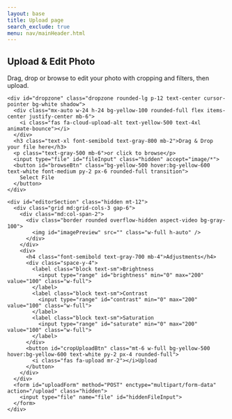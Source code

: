 ```yaml
---
layout: base
title: Upload page
search_exclude: true
menu: nav/mainHeader.html
---
```

<html lang="en">
<head>
  <meta charset="UTF-8" />
  <meta name="viewport" content="width=device-width, initial-scale=1.0"/>
  <title>Cartage - Photo Upload</title>
  <script src="https://cdn.tailwindcss.com"></script>
  <script src="https://cdnjs.cloudflare.com/ajax/libs/cropperjs/1.5.13/cropper.min.js"></script>
  <link href="https://cdnjs.cloudflare.com/ajax/libs/cropperjs/1.5.13/cropper.min.css" rel="stylesheet"/>
  <link rel="stylesheet" href="https://cdnjs.cloudflare.com/ajax/libs/font-awesome/6.4.0/css/all.min.css">
  <style>
    @import url('https://fonts.googleapis.com/css2?family=Poppins:wght@300;400;500;600;700&display=swap');

    body {
      font-family: 'Poppins', sans-serif;
      background-color: #f8fafc;
      overflow: hidden; /* prevent scrollbars from canvas */
    }

    .dropzone {
      border: 2px dashed #e5e7eb;
      transition: all 0.4s ease;
    }

    .dropzone.active {
      border-color: #F59E0B;
      background-color: rgba(245, 158, 11, 0.05);
    }

    .preview-image {
      transition: all 0.4s ease;
    }

    .preview-image:hover {
      transform: scale(1.03);
    }

    /* Canvas covers full background */
    #bgCanvas {
      position: fixed;
      top: 0;
      left: 0;
      width: 100%;
      height: 100%;
      z-index: 0;
    }
  </style>
</head>
<body class="min-h-screen bg-gradient-to-br from-white to-gray-50">

  <!-- Pastel traffic animation background -->
  <canvas id="bgCanvas"></canvas>

  <!-- Main content stays above canvas -->
  <div class="relative z-10 container mx-auto px-4 py-8 max-w-4xl">
    <div class="text-center mb-10">
      <h2 class="text-4xl font-bold text-gray-800 mb-3">Upload & Edit Photo</h2>
      <p class="text-gray-600 max-w-2xl mx-auto">Drag, drop or browse to edit your photo with cropping and filters, then upload.</p>
    </div>

    <div id="dropzone" class="dropzone rounded-lg p-12 text-center cursor-pointer bg-white shadow">
      <div class="mx-auto w-24 h-24 bg-yellow-100 rounded-full flex items-center justify-center mb-6">
        <i class="fas fa-cloud-upload-alt text-yellow-500 text-4xl animate-bounce"></i>
      </div>
      <h3 class="text-xl font-semibold text-gray-800 mb-2">Drag & Drop your file here</h3>
      <p class="text-gray-500 mb-6">or click to browse</p>
      <input type="file" id="fileInput" class="hidden" accept="image/*">
      <button id="browseBtn" class="bg-yellow-500 hover:bg-yellow-600 text-white font-medium py-2 px-6 rounded-full transition">
        Select File
      </button>
    </div>

    <div id="editorSection" class="hidden mt-12">
      <div class="grid md:grid-cols-3 gap-6">
        <div class="md:col-span-2">
          <div class="border rounded overflow-hidden aspect-video bg-gray-100">
            <img id="imagePreview" src="" class="w-full h-auto" />
          </div>
        </div>
        <div>
          <h4 class="font-semibold text-gray-700 mb-4">Adjustments</h4>
          <div class="space-y-4">
            <label class="block text-sm">Brightness
              <input type="range" id="brightness" min="0" max="200" value="100" class="w-full">
            </label>
            <label class="block text-sm">Contrast
              <input type="range" id="contrast" min="0" max="200" value="100" class="w-full">
            </label>
            <label class="block text-sm">Saturation
              <input type="range" id="saturate" min="0" max="200" value="100" class="w-full">
            </label>
          </div>
          <button id="cropUploadBtn" class="mt-6 w-full bg-yellow-500 hover:bg-yellow-600 text-white py-2 px-4 rounded-full">
            <i class="fas fa-upload mr-2"></i>Upload
          </button>
        </div>
      </div>
      <form id="uploadForm" method="POST" enctype="multipart/form-data" action="/upload" class="hidden">
        <input type="file" name="file" id="hiddenFileInput">
      </form>
    </div>
  </div>

  <script>
    // Background traffic animation with pastel colors
    const bgCanvas = document.getElementById('bgCanvas');
    const bgCtx = bgCanvas.getContext('2d');
    let cars = [];
    let lanes = [];
    const pastelColors = ['#FFD1DC', '#BFFCC6', '#AEC6CF'];
    const laneColor = '#D1D5DB';

    function resizeBg() {
      bgCanvas.width = window.innerWidth;
      bgCanvas.height = window.innerHeight;
      lanes = [bgCanvas.height * 0.3, bgCanvas.height * 0.5, bgCanvas.height * 0.7];
    }
    window.addEventListener('resize', resizeBg);
    resizeBg();

    function createCars(num) {
      cars = [];
      for (let i = 0; i < num; i++) {
        const lane = lanes[Math.floor(Math.random() * lanes.length)];
        cars.push({
          x: Math.random() * bgCanvas.width,
          y: lane - 10,
          width: 30,
          height: 20,
          speed: 0.5 + Math.random() * 1.5,
          color: pastelColors[Math.floor(Math.random() * pastelColors.length)]
        });
      }
    }
    createCars(15);

    function animateBg() {
      bgCtx.clearRect(0, 0, bgCanvas.width, bgCanvas.height);
      // Draw lanes
      bgCtx.strokeStyle = laneColor;
      bgCtx.lineWidth = 2;
      lanes.forEach(y => {
        bgCtx.beginPath();
        bgCtx.moveTo(0, y);
        bgCtx.lineTo(bgCanvas.width, y);
        bgCtx.stroke();
      });
      // Draw cars
      cars.forEach(car => {
        bgCtx.fillStyle = car.color;
        bgCtx.fillRect(car.x, car.y, car.width, car.height);
        car.x += car.speed;
        if (car.x > bgCanvas.width) car.x = -car.width;
      });
      requestAnimationFrame(animateBg);
    }
    animateBg();
  </script>

  <script>
    // Your existing dropzone & cropper code…
    const dropzone = document.getElementById('dropzone');
    const fileInput = document.getElementById('fileInput');
    const browseBtn = document.getElementById('browseBtn');
    const imagePreview = document.getElementById('imagePreview');
    const editorSection = document.getElementById('editorSection');
    const brightnessInput = document.getElementById('brightness');
    const contrastInput = document.getElementById('contrast');
    const saturateInput = document.getElementById('saturate');
    const cropUploadBtn = document.getElementById('cropUploadBtn');
    const uploadForm = document.getElementById('uploadForm');
    const hiddenFileInput = document.getElementById('hiddenFileInput');
    let cropper;

    function preventDefaults(e) {
      e.preventDefault();
      e.stopPropagation();
    }
    ['dragenter','dragover','dragleave','drop'].forEach(evt => {
      dropzone.addEventListener(evt, preventDefaults, false);
    });
    ['dragenter','dragover'].forEach(evt => {
      dropzone.addEventListener(evt, () => dropzone.classList.add('active'), false);
    });
    ['dragleave','drop'].forEach(evt => {
      dropzone.addEventListener(evt, () => dropzone.classList.remove('active'), false);
    });
    dropzone.addEventListener('drop', handleDrop, false);
    browseBtn.addEventListener('click', () => fileInput.click());
    fileInput.addEventListener('change', () => handleFiles(fileInput.files));

    function handleDrop(e) {
      const dt = e.dataTransfer;
      handleFiles(dt.files);
    }
    function handleFiles(files) {
      const file = files[0];
      if (!file) return;
      const reader = new FileReader();
      reader.onload = function(e) {
        imagePreview.src = e.target.result;
        editorSection.classList.remove('hidden');
        initCropper();
      };
      reader.readAsDataURL(file);
    }
    function initCropper() {
      if (cropper) cropper.destroy();
      cropper = new Cropper(imagePreview, {
        aspectRatio: 1,
        viewMode: 1,
        background: false,
        autoCropArea: 1
      });
    }
    function applyFiltersToCanvas(canvas) {
      const brightness = brightnessInput.value / 100;
      const contrast = contrastInput.value / 100;
      const saturate = saturateInput.value / 100;
      const ctx = canvas.getContext('2d');
      const imageData = ctx.getImageData(0, 0, canvas.width, canvas.height);
      const data = imageData.data;
      
      for (let i = 0; i < data.length; i += 4) {
        let r = data[i], g = data[i+1], b = data[i+2];
        r = ((r - 128) * contrast + 128) * brightness;
        g = ((g - 128) * contrast + 128) * brightness;
        b = ((b - 128) * contrast + 128) * brightness;

        const avg = (r + g + b) / 3;
        r = avg + (r - avg) * saturate;
        g = avg + (g - avg) * saturate;
        b = avg + (b - avg) * saturate;

        data[i] = Math.min(255, Math.max(0, r));
        data[i+1] = Math.min(255, Math.max(0, g));
        data[i+2] = Math.min(255, Math.max(0, b));
      }
      ctx.putImageData(imageData, 0, 0);
    }

    cropUploadBtn.addEventListener('click', () => {
      const canvas = cropper.getCroppedCanvas();
      applyFiltersToCanvas(canvas);
      canvas.toBlob(blob => {
        const file = new File([blob], 'edited-image.png', { type: 'image/png' });
        const dt = new DataTransfer();
        dt.items.add(file);
        hiddenFileInput.files = dt.files;
        uploadForm.submit();
      }, 'image/png');
    });
  </script>
</body>
</html>


